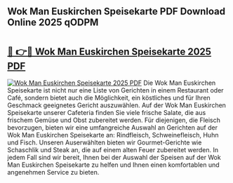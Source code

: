 ## Wok Man Euskirchen Speisekarte PDF Download Online 2025 qODPM

# <h2><a href="http://gce9tzz.nevu.top/?p=Wok+Man+Euskirchen+Speisekarte">🔗 👉🔴 Wok Man Euskirchen Speisekarte 2025 PDF</a></h2>

[![Wok Man Euskirchen Speisekarte 2025 PDF](https://i.imgur.com/dBaPXMq.png)](http://gce9tzz.nevu.top/?p=Wok+Man+Euskirchen+Speisekarte)
Die Wok Man Euskirchen Speisekarte ist nicht nur eine Liste von Gerichten in einem Restaurant oder Café, sondern bietet auch die Möglichkeit, ein köstliches und für Ihren Geschmack geeignetes Gericht auszuwählen. Auf der Wok Man Euskirchen Speisekarte unserer Cafeteria finden Sie viele frische Salate, die aus frischem Gemüse und Obst zubereitet werden. Für diejenigen, die Fleisch bevorzugen, bieten wir eine umfangreiche Auswahl an Gerichten auf der Wok Man Euskirchen Speisekarte an: Rindfleisch, Schweinefleisch, Huhn und Fisch. Unseren Auserwählten bieten wir Gourmet-Gerichte wie Schaschlik und Steak an, die auf einem alten Feuer zubereitet werden. In jedem Fall sind wir bereit, Ihnen bei der Auswahl der Speisen auf der Wok Man Euskirchen Speisekarte zu helfen und Ihnen einen komfortablen und angenehmen Service zu bieten.
